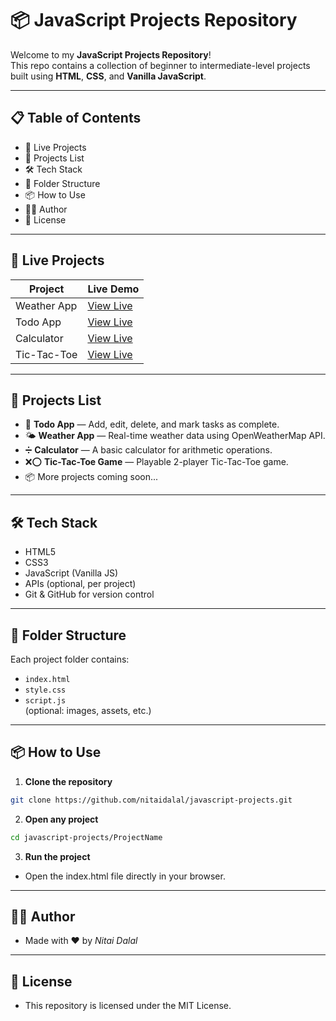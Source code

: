 # 📦 JavaScript Projects Repository

Welcome to my **JavaScript Projects Repository**!  
This repo contains a collection of beginner to intermediate-level projects built using **HTML**, **CSS**, and **Vanilla JavaScript**.

---

## 📋 Table of Contents

- 🚀 Live Projects
- 📂 Projects List
- 🛠️ Tech Stack
- 📁 Folder Structure
- 📦 How to Use
- 👨‍💻 Author
- 📜 License

---

## 🚀 Live Projects

| Project        | Live Demo |
|----------------|-----------|
| Weather App    | [View Live](http://weather-app-by-nitai.netlify.app) |
| Todo App       | [View Live](#) |
| Calculator     | [View Live](#) |
| Tic-Tac-Toe    | [View Live](#) |

---

## 📂 Projects List

- 📅 **Todo App** — Add, edit, delete, and mark tasks as complete.
- 🌤️ **Weather App** — Real-time weather data using OpenWeatherMap API.
- ➗ **Calculator** — A basic calculator for arithmetic operations.
- ❌⭕ **Tic-Tac-Toe Game** — Playable 2-player Tic-Tac-Toe game.
- 📦 More projects coming soon...

---

## 🛠️ Tech Stack

- HTML5
- CSS3
- JavaScript (Vanilla JS)
- APIs (optional, per project)
- Git & GitHub for version control

---

## 📁 Folder Structure
Each project folder contains:

- `index.html`
- `style.css`
- `script.js`  
(optional: images, assets, etc.)
---
## 📦 How to Use

1. **Clone the repository**

```bash
git clone https://github.com/nitaidalal/javascript-projects.git
```
2. **Open any project**
```bash
cd javascript-projects/ProjectName
```
3. **Run the project**

- Open the index.html file directly in your browser.
---
## 👨‍💻 Author
- Made with ❤️ by *Nitai Dalal*
---
## 📜 License
- This repository is licensed under the MIT License.
